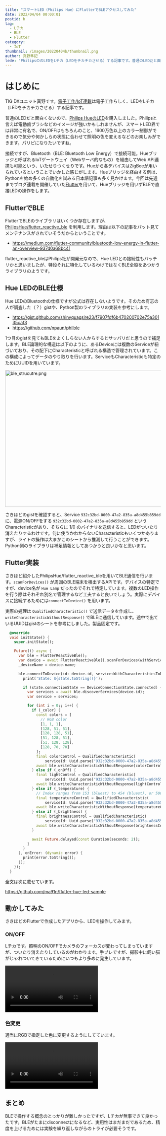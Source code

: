 ```yaml
---
title: "スマートLED（Philips Hue）にFlutterでBLEアクセスしてみた"
date: 2022/04/04 00:00:01
postid: b
tag:
  - Lチカ
  - BLE
  - Flutter
category:
  - IoT
thumbnail: /images/20220404b/thumbnail.png
author: 真野隼記
lede: "PhilipsののLEDをLチカ（LEDをチカチカさせる）する記事です。普通のLEDだと面白くないので、[Philips HueのLED]を購入しました。接続ですが、Bluetooth（BLE: Bluetooth Low Energy）で直接LEDの操作をします。"
---
```

# はじめに

TIG DXユニット真野です。[電子工作/IoT連載](/articles/20220404a/)は電子工作らしく、LEDをLチカ（LEDをチカチカさせる）する記事です。

普通のLEDだと面白くないので、[Philips HueのLED](https://www.amazon.co.jp/dp/B0848YBKGW/)を購入しました。Philipsと言えば電動歯ブラシなどのイメージが強いかもしれませんが、スマートLED界では非常に有名で、ON/OFFはもちろんのこと、1600万色以上のカラー制御ができるので気分や何かしらの状態に合わせて照明の色を変えるなどのお楽しみができます。パリピになりたいですね。

接続ですが、Bluetooth（BLE: Bluetooth Low Energy）で接続可能。Hueブリッジと呼ばれるIoTゲートウェイ（Webサーバ的なもの）を経由してWeb API連携も可能という、いたせりつくせりです。Hueから各デバイスはZigBeeが用いられているということでいかした感じがします。Hueブリッジを経由する例は、Pythonを始め多くの自動化を試みる日本語記事も多く見かけます。今回は先週までブログ連載を開催していた[Flutter](/articles/20220315a/)を用いて、Hueブリッジを用いずBLEで直接LEDの操作をします。


## FlutterでBLE

FlutterでBLEのライブラリはいくつか存在しますが、[PhilipsHue/flutter_reactive_ble](https://github.com/PhilipsHue/flutter_reactive_ble) を利用します。理由は以下の記事をパット見てメンテナンスがされていそうだからということです。

* https://medium.com/flutter-community/bluetooth-low-energy-in-flutter-an-overview-937d0a68bc41

flutter_reactive_bleはPhilips社が開発元なので、Hue LEDとの接続性もバッチリかと思いましたが、特段それに特化しているわけではなくBLE全般をあつかうライブラリのようです。


## Hue LEDのBLE仕様

Hue LEDのBluetoothの仕様ですが公式は存在しないようです。そのため有志の人が調査した（？）gistや、Python製のライブラリの実装を参考にします。

* https://gist.github.com/shinyquagsire23/f7907fdf6b470200702e75a30135caf3
* https://github.com/npaun/philble

1つ目のgistを見てもBLEをよくしらない人からするとサッパリだと思うので補足します。BLE論理的な構造は以下のように、あるDeviceには複数のServiceが紐づいており、その配下にCharacteristicと呼ばれる構造で管理されています。この構成によってデータのやり取りを行います。ServiceもCharacteristicも特定のためにUUIDを用いています。

<img src="/images/20220404b/ble_strucutre.png" alt="ble_strucutre.png" width="791" height="441" loading="lazy">

さきほどのgistを確認すると、Service `932c32bd-0000-47a2-835a-a8d455b859dd` に、電源ON/OFFをする `932c32bd-0002-47a2-835a-a8d455b859dd` というCharacteristicがあり、そちらに 1/0 のバイナリを送信すると、LEDがついたり消えたりするわけです。何に使うかわからないCharacteristicもいくつかありますが、ライトの操作は大まかこのシートから推測して行うことができます。Python側のライブラリは補足情報としてあつかうと良いかなと思います。

## Flutter実装

さきほど紹介したPhilipsHue/flutter_reactive_bleを用いてBLE通信を行います。`scanForDevices()` が周囲のBLE端末を検出するAPIです。デバイスの特定ですが、device名が `Hue Lamp` だったのでそれで特定しています。複数のLED操作を行う際はそれぞれ別名で管理するなど工夫すると良いでしょう。実際にデバイスに接続するためには`connectToDevice()` を用います。

実際の処理は `QualifiedCharacteristic()` で送信データを作成し、 `writeCharacteristicWithoutResponse()` でBLEに通信しています。途中で出ているUUIDはgistのシートを参考にしました。製品固定です。

```dart
  @override
  void initState() {
    super.initState();

    Future(() async {
      var ble = FlutterReactiveBle();
      var device = await FlutterReactiveBle().scanForDevices(withServices: [], scanMode: ScanMode.lowLatency).firstWhere((device) => device.name == "Hue Lamp");
      _deviceName = device.name;

      ble.connectToDevice(id: device.id, servicesWithCharacteristicsToDiscover: {}, connectionTimeout: const Duration(seconds: 2)).listen((state) async {
        print('State: ${state.toString()}');

        if (state.connectionState == DeviceConnectionState.connected) {
          var services = await ble.discoverServices(device.id);
          var service = services;

          for (int i = 0;; i++) {
            if (_color) {
              const colors = [
                // RGB color
                [1, 1, 1],
                [128, 51, 51],
                [128, 128, 51],
                [51, 128, 51],
                [51, 128, 128],
                [128, 70, 70]
              ];
              final colorControl = QualifiedCharacteristic(
                  serviceId: Uuid.parse("932c32bd-0000-47a2-835a-a8d455b859dd"), characteristicId: Uuid.parse("932c32bd-0005-47a2-835a-a8d455b859dd"), deviceId: device.id);
              await ble.writeCharacteristicWithoutResponse(colorControl, value: [1, ...colors[i % 5]]);
            } else if (_onOff) {
              final lightControl = QualifiedCharacteristic(
                  serviceId: Uuid.parse("932c32bd-0000-47a2-835a-a8d455b859dd"), characteristicId: Uuid.parse("932c32bd-0002-47a2-835a-a8d455b859dd"), deviceId: device.id);
              await ble.writeCharacteristicWithoutResponse(lightControl, value: [i % 2]);
            } else if (_temperature) {
              // Index ranges from 153 (bluest) to 454 (bluest), or 500 on some models
              final temperatureControl = QualifiedCharacteristic(
                  serviceId: Uuid.parse("932c32bd-0000-47a2-835a-a8d455b859dd"), characteristicId: Uuid.parse("932c32bd-0004-47a2-835a-a8d455b859dd"), deviceId: device.id);
              await ble.writeCharacteristicWithoutResponse(temperatureControl, value: [50, i % 255]); // sample value
            } else if (_brightness) {
              final brightnessControl = QualifiedCharacteristic(
                  serviceId: Uuid.parse("932c32bd-0000-47a2-835a-a8d455b859dd"), characteristicId: Uuid.parse("932c32bd-0003-47a2-835a-a8d455b859dd"), deviceId: device.id);
              await ble.writeCharacteristicWithoutResponse(brightnessControl, value: [i % 2 == 0 ? 1 : 254]); // 1~254
            }

            await Future.delayed(const Duration(seconds: 2));
          }
        }
      }, onError: (dynamic error) {
        print(error.toString());
      });
    });
  }
```

全文は次に載せています。

https://github.com/ma91n/flutter-hue-led-sample


## 動かしてみた

さきほどのFlutterで作成したアプリから、LEDを操作してみます。

### ON/OFF

Lチカです。照明のON/OFFでカメラのフォーカスが変わってしまっていますが、ついたり消えたりしているのがわかります。手ブレですが、撮影中に飼い猫がじゃれついてきているためにいつもより多めに発生しています。

<video src="/images/20220404b/Lチカ.mp4" controls></video>

### 色変更

適当にRGBで指定した色に変更するようにしてています。

<video src="/images/20220404b/色変更.mp4" controls></video>



## まとめ

BLEで操作する概念のとっかりが難しかったですが、Lチカが無事できて良かったです。BLEがたまにdisconnectになるなど、実用性はまだまだであるため、精度を上げるためには実験を繰り返しながらのトライが必要そうです。





